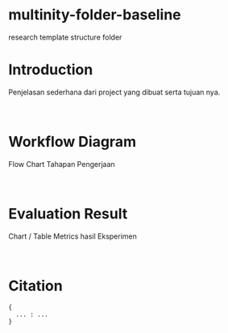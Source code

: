 # multinity-folder-baseline
research template structure folder

# Introduction
Penjelasan sederhana dari project yang dibuat serta tujuan nya.
</br>
</br>
</br>

# Workflow Diagram
Flow Chart Tahapan Pengerjaan
</br>
</br>
</br>

# Evaluation Result
Chart / Table Metrics hasil Eksperimen
</br>
</br>
</br>

# Citation

```
{
  ... : ...
}
```
